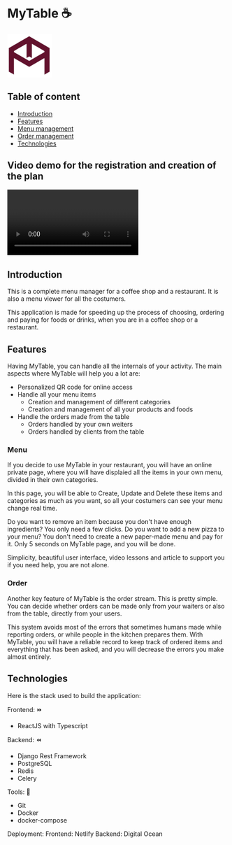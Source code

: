 # MyTable :coffee:

![MyTable logo](/dashboard_frontend/public/mytable_logo.png)

## Table of content

- [Introduction](#Introduction)
- [Features](#Features)
- [Menu management](#Menu)
- [Order management](#Order)
- [Technologies](#Technologies)

## Video demo for the registration and creation of the plan

![MyTable Site](https://ik.imagekit.io/matteopossamai/Screencast-from-25-02-2023-20_16_00_cQesI9q2W.mp4?ik-sdk-version=javascript-1.4.3&updatedAt=1677353010317)

## Introduction

This is a complete menu manager for a coffee shop and a restaurant. It is also a menu viewer for all the costumers. 

This application is made for speeding up the process of choosing, ordering and paying for foods or drinks, when you are in a coffee shop or a restaurant.

## Features

Having MyTable, you can handle all the internals of your activity. The main aspects where MyTable will help you a lot are:

* Personalized QR code for online access
* Handle all your menu items
  * Creation and management of different categories
  * Creation and management of all your products and foods
* Handle the orders made from the table
  * Orders handled by your own weiters
  * Orders handled by clients from the table

### Menu 

If you decide to use MyTable in your restaurant, you will have an online private page, where you will have displaied all the items in your own menu, divided in their own categories. 

In this page, you will be able to Create, Update and Delete these items and categories as much as you want, so all your costumers can see your menu change real time. 

Do you want to remove an item because you don't have enough ingredients? You only need a few clicks. Do you want to add a new pizza to your menu? You don't need to create a new paper-made menu and pay for it. Only 5 seconds on MyTable page, and you will be done. 

Simplicity, beautiful user interface, video lessons and article to support you if you need help, you are not alone. 

### Order

Another key feature of MyTable is the order stream. This is pretty simple. You can decide whether orders can be made only from your waiters or also from the table, directly from your users. 

This system avoids most of the errors that sometimes humans made while reporting orders, or while people in the kitchen prepares them. With MyTable, you will have a reliable record to keep track of ordered items and everything that has been asked, and you will decrease the errors you make almost entirely. 

## Technologies

Here is the stack used to build the application:

Frontend:  :fast_forward:
- ReactJS with Typescript 

Backend:  :rewind:
- Django Rest Framework
- PostgreSQL
- Redis
- Celery

Tools: :hammer:
- Git
- Docker
- docker-compose

Deployment:
Frontend: Netlify
Backend: Digital Ocean

